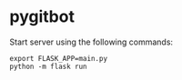 # pygitbot

Start server using the following commands:

```
export FLASK_APP=main.py
python -m flask run
```
